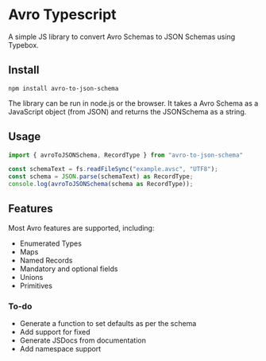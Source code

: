 # Avro Typescript

A simple JS library to convert Avro Schemas to JSON Schemas using Typebox.

## Install

```
npm install avro-to-json-schema
```

The library can be run in node.js or the browser. It takes a Avro Schema as a JavaScript object (from JSON) and returns the JSONSchema as a string.

## Usage

```typescript
import { avroToJSONSchema, RecordType } from "avro-to-json-schema"

const schemaText = fs.readFileSync("example.avsc", "UTF8");
const schema = JSON.parse(schemaText) as RecordType;
console.log(avroToJSONSchema(schema as RecordType));
```

## Features

Most Avro features are supported, including:

* Enumerated Types
* Maps
* Named Records
* Mandatory and optional fields
* Unions
* Primitives

### To-do

* Generate a function to set defaults as per the schema
* Add support for fixed
* Generate JSDocs from documentation
* Add namespace support
